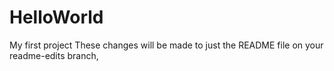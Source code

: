 # HelloWorld
My first project
These changes will be made to just the README file on your readme-edits branch,
